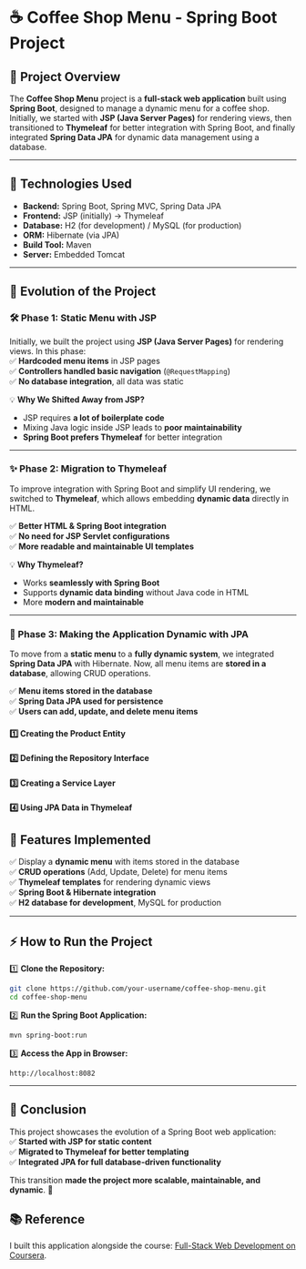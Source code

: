 # ☕ Coffee Shop Menu - Spring Boot Project  

## **📝 Project Overview**  
The **Coffee Shop Menu** project is a **full-stack web application** built using **Spring Boot**, designed to manage a dynamic menu for a coffee shop. 
Initially, we started with **JSP (Java Server Pages)** for rendering views, then transitioned to **Thymeleaf** for better integration with Spring Boot, 
and finally integrated **Spring Data JPA** for dynamic data management using a database.  

---

## **🔧 Technologies Used**  
- **Backend:** Spring Boot, Spring MVC, Spring Data JPA  
- **Frontend:** JSP (initially) → Thymeleaf  
- **Database:** H2 (for development) / MySQL (for production)  
- **ORM:** Hibernate (via JPA)  
- **Build Tool:** Maven  
- **Server:** Embedded Tomcat  

---

## **📌 Evolution of the Project**  

### **🛠️ Phase 1: Static Menu with JSP**  
Initially, we built the project using **JSP (Java Server Pages)** for rendering views. In this phase:  
✅ **Hardcoded menu items** in JSP pages  
✅ **Controllers handled basic navigation** (`@RequestMapping`)  
✅ **No database integration**, all data was static  

💡 **Why We Shifted Away from JSP?**  
- JSP requires **a lot of boilerplate code**  
- Mixing Java logic inside JSP leads to **poor maintainability**  
- **Spring Boot prefers Thymeleaf** for better integration  

---

### **✨ Phase 2: Migration to Thymeleaf**  
To improve integration with Spring Boot and simplify UI rendering, we switched to **Thymeleaf**, which allows embedding **dynamic data** directly in HTML.  

✅ **Better HTML & Spring Boot integration**  
✅ **No need for JSP Servlet configurations**  
✅ **More readable and maintainable UI templates**  

💡 **Why Thymeleaf?**  
- Works **seamlessly with Spring Boot**  
- Supports **dynamic data binding** without Java code in HTML  
- More **modern and maintainable**  

---

### **🚀 Phase 3: Making the Application Dynamic with JPA**  
To move from a **static menu** to a **fully dynamic system**, we integrated **Spring Data JPA** with Hibernate. Now, all menu items are **stored in a database**, allowing CRUD operations.  

✅ **Menu items stored in the database**  
✅ **Spring Data JPA used for persistence**  
✅ **Users can add, update, and delete menu items**  

#### **1️⃣ Creating the Product Entity**
#### **2️⃣ Defining the Repository Interface**
#### **3️⃣ Creating a Service Layer**
#### **4️⃣ Using JPA Data in Thymeleaf**

## **📌 Features Implemented**  
✅ Display a **dynamic menu** with items stored in the database  
✅ **CRUD operations** (Add, Update, Delete) for menu items  
✅ **Thymeleaf templates** for rendering dynamic views  
✅ **Spring Boot & Hibernate integration**  
✅ **H2 database for development**, MySQL for production  

---

## **⚡ How to Run the Project**  

1️⃣ **Clone the Repository:**  
```sh
git clone https://github.com/your-username/coffee-shop-menu.git
cd coffee-shop-menu
```

2️⃣ **Run the Spring Boot Application:**  
```sh
mvn spring-boot:run
```

3️⃣ **Access the App in Browser:**  
```
http://localhost:8082
```
---

## **📜 Conclusion**  
This project showcases the evolution of a Spring Boot web application:  
✅ **Started with JSP for static content**  
✅ **Migrated to Thymeleaf for better templating**  
✅ **Integrated JPA for full database-driven functionality**  

This transition **made the project more scalable, maintainable, and dynamic**. 🚀

## 📚 Reference

I built this application alongside the course: [Full-Stack Web Development on Coursera](https://www.coursera.org/learn/fullstack-web-development?specialization=amazon-junior-software-developer).

